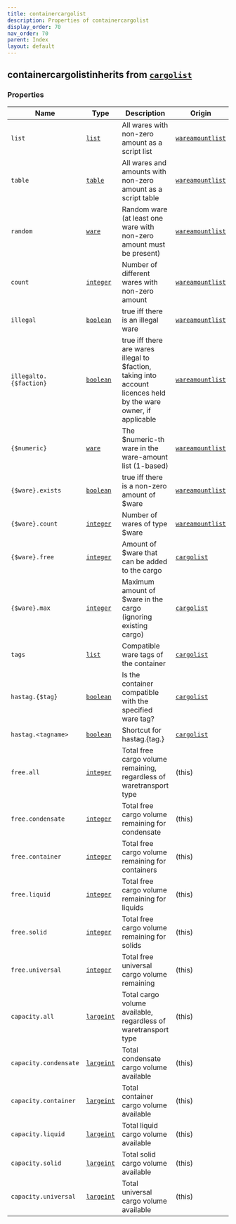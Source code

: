 ```yaml
---
title: containercargolist
description: Properties of containercargolist
display_order: 70
nav_order: 70
parent: Index
layout: default
---
```


## containercargolistinherits from [`cargolist`](./cargolist.html)

### Properties

| Name | Type | Description | Origin |
|------|------|-------------|--------|
| `list` | [`list`](./list.html) | All wares with non-zero amount as a script list | [`wareamountlist`](./wareamountlist.html) |
| `table` | [`table`](./table.html) | All wares and amounts with non-zero amount as a script table | [`wareamountlist`](./wareamountlist.html) |
| `random` | [`ware`](./ware.html) | Random ware (at least one ware with non-zero amount must be present) | [`wareamountlist`](./wareamountlist.html) |
| `count` | [`integer`](./integer.html) | Number of different wares with non-zero amount | [`wareamountlist`](./wareamountlist.html) |
| `illegal` | [`boolean`](./boolean.html) | true iff there is an illegal ware | [`wareamountlist`](./wareamountlist.html) |
| `illegalto.{$faction}` | [`boolean`](./boolean.html) | true iff there are wares illegal to $faction, taking into account licences held by the ware owner, if applicable | [`wareamountlist`](./wareamountlist.html) |
| `{$numeric}` | [`ware`](./ware.html) | The $numeric-th ware in the ware-amount list (1-based) | [`wareamountlist`](./wareamountlist.html) |
| `{$ware}.exists` | [`boolean`](./boolean.html) | true iff there is a non-zero amount of $ware | [`wareamountlist`](./wareamountlist.html) |
| `{$ware}.count` | [`integer`](./integer.html) | Number of wares of type $ware | [`wareamountlist`](./wareamountlist.html) |
| `{$ware}.free` | [`integer`](./integer.html) | Amount of $ware that can be added to the cargo | [`cargolist`](./cargolist.html) |
| `{$ware}.max` | [`integer`](./integer.html) | Maximum amount of $ware in the cargo (ignoring existing cargo) | [`cargolist`](./cargolist.html) |
| `tags` | [`list`](./list.html) | Compatible ware tags of the container | [`cargolist`](./cargolist.html) |
| `hastag.{$tag}` | [`boolean`](./boolean.html) | Is the container compatible with the specified ware tag? | [`cargolist`](./cargolist.html) |
| `hastag.<tagname>` | [`boolean`](./boolean.html) | Shortcut for hastag.{tag.<tagname>} | [`cargolist`](./cargolist.html) |
| `free.all` | [`integer`](./integer.html) | Total free cargo volume remaining, regardless of waretransport type | (this) |
| `free.condensate` | [`integer`](./integer.html) | Total free cargo volume remaining for condensate | (this) |
| `free.container` | [`integer`](./integer.html) | Total free cargo volume remaining for containers | (this) |
| `free.liquid` | [`integer`](./integer.html) | Total free cargo volume remaining for liquids | (this) |
| `free.solid` | [`integer`](./integer.html) | Total free cargo volume remaining for solids | (this) |
| `free.universal` | [`integer`](./integer.html) | Total free universal cargo volume remaining | (this) |
| `capacity.all` | [`largeint`](./largeint.html) | Total cargo volume available, regardless of waretransport type | (this) |
| `capacity.condensate` | [`largeint`](./largeint.html) | Total condensate cargo volume available | (this) |
| `capacity.container` | [`largeint`](./largeint.html) | Total container cargo volume available | (this) |
| `capacity.liquid` | [`largeint`](./largeint.html) | Total liquid cargo volume available | (this) |
| `capacity.solid` | [`largeint`](./largeint.html) | Total solid cargo volume available | (this) |
| `capacity.universal` | [`largeint`](./largeint.html) | Total universal cargo volume available | (this) |


